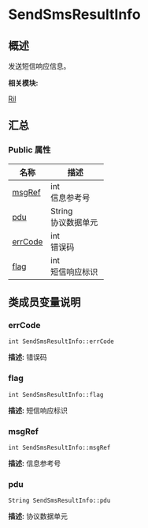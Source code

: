 # SendSmsResultInfo


## 概述

发送短信响应信息。

**相关模块:**

[Ril](_ril.md)


## 汇总


### Public 属性

  | 名称 | 描述 | 
| -------- | -------- |
| [msgRef](#msgref) | int<br/>信息参考号&nbsp; | 
| [pdu](#pdu) | String<br/>协议数据单元&nbsp; | 
| [errCode](#errcode) | int<br/>错误码&nbsp; | 
| [flag](#flag) | int<br/>短信响应标识&nbsp; | 


## 类成员变量说明


### errCode

  
```
int SendSmsResultInfo::errCode
```
**描述:**
错误码


### flag

  
```
int SendSmsResultInfo::flag
```
**描述:**
短信响应标识


### msgRef

  
```
int SendSmsResultInfo::msgRef
```
**描述:**
信息参考号


### pdu

  
```
String SendSmsResultInfo::pdu
```
**描述:**
协议数据单元
